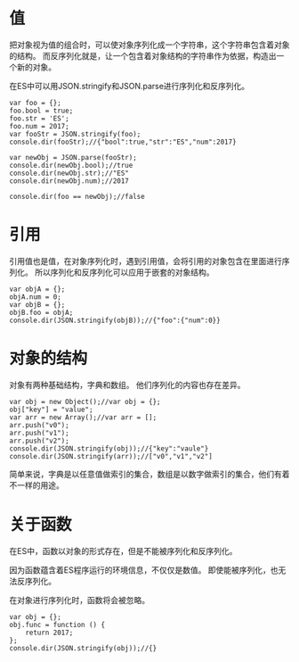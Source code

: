 # 值

把对象视为值的组合时，可以使对象序列化成一个字符串，这个字符串包含着对象的结构。
而反序列化就是，让一个包含着对象结构的字符串作为依据，构造出一个新的对象。

在ES中可以用JSON.stringify和JSON.parse进行序列化和反序列化。

~~~
var foo = {};
foo.bool = true;
foo.str = 'ES';
foo.num = 2017;
var fooStr = JSON.stringify(foo);
console.dir(fooStr);//{"bool":true,"str":"ES","num":2017}

var newObj = JSON.parse(fooStr);
console.dir(newObj.bool);//true
console.dir(newObj.str);//"ES"
console.dir(newObj.num);//2017

console.dir(foo == newObj);//false
~~~

# 引用
引用值也是值，在对象序列化时，遇到引用值，会将引用的对象包含在里面进行序列化。
所以序列化和反序列化可以应用于嵌套的对象结构。

~~~
var objA = {};
objA.num = 0;
var objB = {};
objB.foo = objA;
console.dir(JSON.stringify(objB));//{"foo":{"num":0}}
~~~

# 对象的结构

对象有两种基础结构，字典和数组。
他们序列化的内容也存在差异。

~~~
var obj = new Object();//var obj = {};
obj["key"] = "value";
var arr = new Array();//var arr = [];
arr.push("v0");
arr.push("v1");
arr.push("v2");
console.dir(JSON.stringify(obj));//{"key":"vaule"}
console.dir(JSON.stringify(arr));//["v0","v1","v2"]
~~~

简单来说，字典是以任意值做索引的集合，数组是以数字做索引的集合，他们有着不一样的用途。

# 关于函数

在ES中，函数以对象的形式存在，但是不能被序列化和反序列化。

因为函数蕴含着ES程序运行的环境信息，不仅仅是数值。
即使能被序列化，也无法反序列化。

在对象进行序列化时，函数将会被忽略。

~~~
var obj = {};
obj.func = function () {
    return 2017;
};
console.dir(JSON.stringify(obj));//{}
~~~

